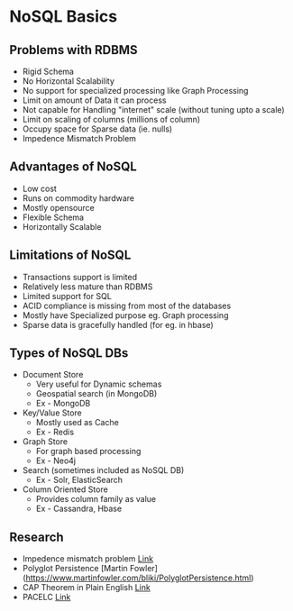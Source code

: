 # NoSQL Basics

## Problems with RDBMS

* Rigid Schema
* No Horizontal Scalability
* No support for specialized processing like Graph Processing
* Limit on amount of Data it can process
* Not capable for Handling "internet" scale (without tuning upto a scale)
* Limit on scaling of columns (millions of column)
* Occupy space for Sparse data (ie. nulls)
* Impedence Mismatch Problem

## Advantages of NoSQL

* Low cost
* Runs on commodity hardware
* Mostly opensource
* Flexible Schema
* Horizontally Scalable

## Limitations of NoSQL

* Transactions support is limited
* Relatively less mature than RDBMS
* Limited support for SQL
* ACID compliance is missing from most of the databases
* Mostly have Specialized purpose eg. Graph processing
* Sparse data is gracefully handled (for eg. in hbase)

## Types of NoSQL DBs

* Document Store
  * Very useful for Dynamic schemas
  * Geospatial search (in MongoDB)
  * Ex - MongoDB
* Key/Value Store
  * Mostly used as Cache
  * Ex - Redis
* Graph Store
  * For graph based processing
  * Ex - Neo4j
* Search (sometimes included as NoSQL DB)
  * Ex - Solr, ElasticSearch
* Column Oriented Store
  * Provides column family as value
  * Ex - Cassandra, Hbase

## Research

* Impedence mismatch problem [Link](https://en.wikipedia.org/wiki/Object-relational_impedance_mismatch)
* Polyglot Persistence [Martin Fowler] (https://www.martinfowler.com/bliki/PolyglotPersistence.html)
* CAP Theorem in Plain English [Link](http://ksat.me/a-plain-english-introduction-to-cap-theorem/)
* PACELC [Link](https://en.wikipedia.org/wiki/PACELC_theorem)